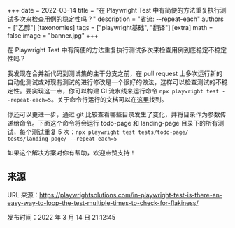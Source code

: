 +++
date = 2022-03-14
title = "在 Playwright Test 中有简便的方法重复执行测试多次来检查用例的稳定性吗？"
description = "省流: --repeat-each"
authors = ["乙醇"]
[taxonomies]
tags = ["playwright基础", "翻译"]
[extra]
math = false
image = "banner.jpg"
+++

在 Playwright Test 中有简便的方法重复执行测试多次来检查用例到底稳定不稳定性吗？

我发现在合并新代码到测试集的主干分支之前，在 pull request 上多次运行新的自动化测试或对现有测试的进行修改是一个很好的做法，这样可以检查测试的不稳定性。要实现这一点，你可以构建 CI 流水线来运行命令 `npx playwright test --repeat-each=5`。关于命令行运行的文档可以在[这里](https://playwright.dev/docs/test-cli)找到。

你还可以更进一步，通过 git 比较查看哪些目录发生了变化，并将目录作为参数传递给命令。下面这个命令将会运行 todo-page 和 landing-page 目录下的所有测试，每个测试重复 5 次：`npx playwright test tests/todo-page/ tests/landing-page/ --repeat-each=5`

如果这个解决方案对你有帮助，欢迎点赞支持！

## 来源

URL 来源：https://playwrightsolutions.com/in-playwright-test-is-there-an-easy-way-to-loop-the-test-multiple-times-to-check-for-flakiness/

发布时间：2022 年 3 月 14 日 21:12:45
